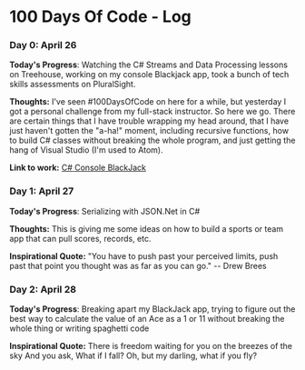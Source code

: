 # 100 Days Of Code - Log

### Day 0: April 26

**Today's Progress**: Watching the C# Streams and Data Processing lessons on Treehouse, working on my console Blackjack app, took a bunch of tech skills assessments on PluralSight.

**Thoughts:** I've seen #100DaysOfCode on here for a while, but yesterday I got a personal challenge from my full-stack instructor. 
So here we go.
There are certain things that I have trouble wrapping my head around, that I have just haven't gotten the "a-ha!" moment, including recursive functions, how to build C# classes without breaking the whole program, and just getting the hang of Visual Studio (I'm used to Atom). 

**Link to work:** [C# Console BlackJack](https://github.com/jugghayd/AnotherBlackJackGit)

### Day 1: April 27

**Today's Progress**: Serializing with JSON.Net in C#

**Thoughts:** This is giving me some ideas on how to build a sports or team app that can pull scores, records, etc.

**Inspirational Quote:** "You have to push past your perceived limits, push past that point you thought was as far as you can go." -- Drew Brees

### Day 2: April 28

**Today's Progress**: Breaking apart my BlackJack app, trying to figure out the best way to calculate the value of an Ace as a 1 or 11 without breaking the whole thing or writing spaghetti code

**Inspirational Quote:** 
There is freedom waiting for you on the breezes of the sky
And you ask, What if I fall?
Oh, but my darling, what if you fly?
